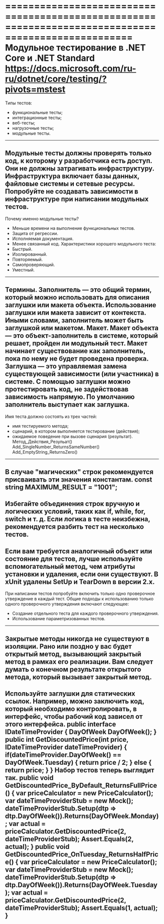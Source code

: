 ====================================================================================================
Модульное тестирование в .NET Core и .NET Standard
https://docs.microsoft.com/ru-ru/dotnet/core/testing/?pivots=mstest
====================================================================================================
Типы тестов:
- функциональные тесты;
- интеграционные тесты;
- веб-тесты;
- нагрузочные тесты;
- модульные тесты.
----------------------------------------------------------------------------------------------------
Модульные тесты должны проверять только код, к которому у разработчика есть доступ. Они не должны затрагивать инфраструктуру. 
Инфраструктура включает базы данных, файловые системы и сетевые ресурсы.
Попробуйте не создавать зависимости в инфраструктуре при написании модульных тестов.
----------------------------------------------------------------------------------------------------
Почему именно модульные тесты?
- Меньше времени на выполнение функциональных тестов.
- Защита от регрессии.
- Исполняемая документация.
- Менее связанный код.
Характеристики хорошего модульного теста:
- Быстрый.
- Изолированный.
- Повторяемый.
- Самопроверяющий.
- Уместный.
----------------------------------------------------------------------------------------------------
Термины.
Заполнитель — это общий термин, который можно использовать для описания заглушки или макета объекта. 
Использование заглушки или макета зависит от контекста. Иными словами, заполнитель может быть заглушкой или макетом.
Макет. Макет объекта — это объект-заполнитель в системе, который решает, пройден ли модульный тест. 
Макет начинает существование как заполнитель, пока по нему не будет проведена проверка.
Заглушка — это управляемая замена существующей зависимости (или участника) в системе. С помощью заглушки можно 
протестировать код, не задействовав зависимость напрямую. По умолчанию заполнитель выступает как заглушка.
----------------------------------------------------------------------------------------------------
Имя теста должно состоять из трех частей:
- имя тестируемого метода;
- сценарий, в котором выполняется тестирование (действия);
- ожидаемое поведение при вызове сценария (результат).
Метод_Действия_Резульат()
Add_SingleNumber_ReturnsSameNumber()
Add_EmptyString_ReturnsZero()
----------------------------------------------------------------------------------------------------
В случае "магических" строк рекомендуется присваивать эти значения константам.
const string MAXIMUM_RESULT = "1001";
----------------------------------------------------------------------------------------------------
Избегайте объединения строк вручную и логических условий, таких как if, while, for, switch и т. д.
Если логика в тесте неизбежна, рекомендуется разбить тест на несколько тестов.
----------------------------------------------------------------------------------------------------
Если вам требуется аналогичный объект или состояние для тестов, лучше используйте вспомогательный метод, 
чем атрибуты установки и удаления, если они существуют.
В xUnit удалены SetUp и TearDown в версии 2.x.
----------------------------------------------------------------------------------------------------
При написании тестов попробуйте включить только одно проверочное утверждение в каждый тест. 
Общие подходы к использованию только одного проверочного утверждения включают следующее:
- Создание отдельного теста для каждого проверочного утверждения.
- Использование параметризованных тестов.
----------------------------------------------------------------------------------------------------
Закрытые методы никогда не существуют в изоляции. Рано или поздно у вас будет открытый метод, вызывающий закрытый 
метод в рамках его реализации. Вам следует думать о конечном результате открытого метода, который вызывает закрытый метод.
----------------------------------------------------------------------------------------------------
Используйте заглушки для статических ссылок.
Например, можно заключить код, который необходимо контролировать, в интерфейс, чтобы рабочий код зависел от этого интерфейса.
public interface IDateTimeProvider
{
    DayOfWeek DayOfWeek();
}
public int GetDiscountedPrice(int price, IDateTimeProvider dateTimeProvider)
{
    if(dateTimeProvider.DayOfWeek() == DayOfWeek.Tuesday)
    {
        return price / 2;
    }
    else
    {
        return price;
    }
}
Набор тестов теперь выглядит так.
public void GetDiscountedPrice_ByDefault_ReturnsFullPrice()
{
    var priceCalculator = new PriceCalculator();
    var dateTimeProviderStub = new Mock<IDateTimeProvider>();
    dateTimeProviderStub.Setup(dtp => dtp.DayOfWeek()).Returns(DayOfWeek.Monday);
    var actual = priceCalculator.GetDiscountedPrice(2, dateTimeProviderStub);
    Assert.Equals(2, actual);
}
public void GetDiscountedPrice_OnTuesday_ReturnsHalfPrice()
{
    var priceCalculator = new PriceCalculator();
    var dateTimeProviderStub = new Mock<IDateTimeProvider>();
    dateTimeProviderStub.Setup(dtp => dtp.DayOfWeek()).Returns(DayOfWeek.Tuesday);
    var actual = priceCalculator.GetDiscountedPrice(2, dateTimeProviderStub);
    Assert.Equals(1, actual);
}
----------------------------------------------------------------------------------------------------
